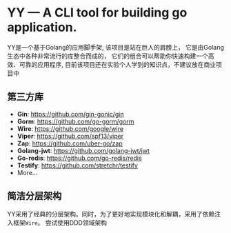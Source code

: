 # YY — A CLI tool for building go application.
YY是一个基于Golang的应用脚手架,
该项目是站在巨人的肩膀上，
它是由Golang生态中各种非常流行的库整合而成的，
它们的组合可以帮助你快速构建一个高效、可靠的应用程序,
目前该项目还在实验个人学到的知识点，不建议放在商业项目中

## 第三方库
- **Gin**: https://github.com/gin-gonic/gin
- **Gorm**: https://github.com/go-gorm/gorm
- **Wire**: https://github.com/google/wire
- **Viper**: https://github.com/spf13/viper
- **Zap**: https://github.com/uber-go/zap
- **Golang-jwt**: https://github.com/golang-jwt/jwt
- **Go-redis**: https://github.com/go-redis/redis
- **Testify**: https://github.com/stretchr/testify
- More...

## 简洁分层架构
YY采用了经典的分层架构。同时，为了更好地实现模块化和解耦，采用了依赖注入框架`Wire`。
尝试使用DDD领域架构